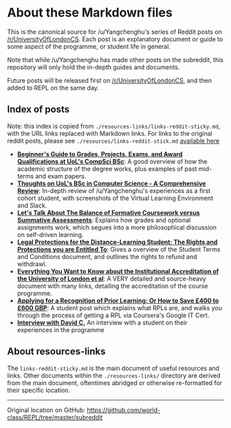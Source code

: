 # About these Markdown files

This is the canonical source for /u/Yangchenghu's series of Reddit posts on
[/r/UniversityOfLondonCS](https://www.reddit.com/r/UniversityOfLondonCS). Each
post is an explanatory document or guide to some aspect of the programme, or
student life in general.

Note that while /u/Yangchenghu has made other posts on the subreddit, this
repository will only hold the in-depth guides and documents.

Future posts will be released first on
[/r/UniversityOfLondonCS](https://www.reddit.com/r/UniversityOfLondonCS), and
then added to REPL on the same day.

## Index of posts

Note: this index is copied from `./resources-links/links-reddit-sticky.md`, with the URL links replaced with Markdown links. For links to the original reddit posts, please see `./resources/links-reddit-stick.md` [available here](resources-links/links-reddit-sticky.md)

- [**Beginner's Guide to Grades, Projects, Exams, and Award Qualifications at UoL's CompSci BSc**](grades-guide.md): A good overview of how the academic structure of the degree works, plus examples of past mid-terms and exam papers.
- [**Thoughts on UoL's BSc in Computer Science - A Comprehensive Review**](uol-review.md): In-depth review of /u/Yangchenghu's experiences as a first cohort student, with screenshots of the Virtual Learning Environment and Slack.
- [**Let's Talk About The Balance of Formative Coursework versus Summative Assessments**](formative-summative.md): Explains how grades and optional assignments work, which segues into a more philosophical discussion on self-driven learning.
- [**Legal Protections for the Distance-Learning Student: The Rights and Protections you are Entitled To**](legal-protections.md): Gives a overview of the Student Terms and Conditions document, and outlines the rights to refund and withdrawl.
- [**Everything You Want to Know about the Institutional Accreditation of the University of London et al**](accreditation.md): A VERY detailed and source-heavy document with many links, detailing the accreditation of the course programme.
- [**Applying for a Recognition of Prior Learning: Or How to Save £400 to £600 GBP**](rpl-guide.md): A student post which explains what RPLs are, and walks you through the process of getting a RPL via Coursera's Google IT Cert.
- [**Interview with David C.**](interview-david-c.md) An interview with a student on their experiences in the programme

## About resources-links

The `links-reddit-sticky.md` is the main document of useful resources and links.
Other documents within the `./resources-links/` directory are derived from the
main document, oftentimes abridged or otherwise re-formatted for their specific
location.

---

Original location on GitHub: https://github.com/world-class/REPL/tree/master/subreddit